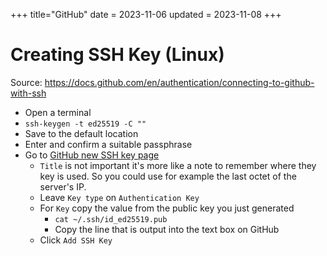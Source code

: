 +++
title="GitHub"
date = 2023-11-06
updated = 2023-11-08
+++

# Creating SSH Key (Linux)

<!-- TODO Move to github section -->

Source: <https://docs.github.com/en/authentication/connecting-to-github-with-ssh>

- Open a terminal
- `ssh-keygen -t ed25519 -C ""`
- Save to the default location
- Enter and confirm a suitable passphrase
- Go to [GitHub new SSH key page](https://github.com/settings/ssh/new)
    - `Title` is not important it's more like a note to remember where they key is used. So you could use for example
      the last octet of the server's IP.
    - Leave `Key type` on `Authentication Key`
    - For `Key` copy the value from the public key you just generated
        - `cat ~/.ssh/id_ed25519.pub`
        - Copy the line that is output into the text box on GitHub
    - Click `Add SSH Key`